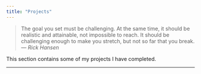 ```yaml
---
title: "Projects"
---
```


> The goal you set must be challenging. At the same time, it should be realistic and attainable, not impossible to reach. It should be challenging enough to make you stretch, but not so far that you break.<br>
> — <cite>Rick Hansen</cite>

This section contains some of my projects I have completed.

---
